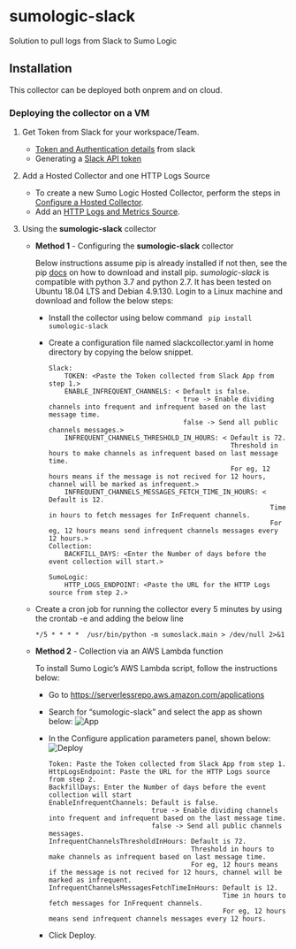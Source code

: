 # sumologic-slack

Solution to pull logs from Slack to Sumo Logic


## Installation

This collector can be deployed both onprem and on cloud.


### Deploying the collector on a VM
1. Get Token from Slack for your workspace/Team. 
    * [Token and Authentication details](https://slack.dev/python-slackclient/auth.html) from slack
    * Generating a [Slack API token](https://get.slack.help/hc/en-us/articles/215770388-Create-and-regenerate-API-tokens)
    
2. Add a Hosted Collector and one HTTP Logs Source

    * To create a new Sumo Logic Hosted Collector, perform the steps in [Configure a Hosted Collector](https://help.sumologic.com/03Send-Data/Hosted-Collectors/Configure-a-Hosted-Collector).
    * Add an [HTTP Logs and Metrics Source](https://help.sumologic.com/03Send-Data/Sources/02Sources-for-Hosted-Collectors/HTTP-Source).

3. Using the **sumologic-slack** collector 
    * **Method 1** - Configuring the **sumologic-slack** collector

        Below instructions assume pip is already installed if not then, see the pip [docs](https://pip.pypa.io/en/stable/installing/) on how to download and install pip.
    *sumologic-slack* is compatible with python 3.7 and python 2.7. It has been tested on Ubuntu 18.04 LTS and Debian 4.9.130.
    Login to a Linux machine and download and follow the below steps:

        * Install the collector using below command
      ``` pip install sumologic-slack```

        * Create a configuration file named slackcollector.yaml in home directory by copying the below snippet.

            ```
            Slack:
                TOKEN: <Paste the Token collected from Slack App from step 1.>
                ENABLE_INFREQUENT_CHANNELS: < Default is false.
                                              true -> Enable dividing channels into frequent and infrequent based on the last message time.
                                              false -> Send all public channels messages.>
                INFREQUENT_CHANNELS_THRESHOLD_IN_HOURS: < Default is 72.
                                                          Threshold in hours to make channels as infrequent based on last message time. 
                                                          For eg, 12 hours means if the message is not recived for 12 hours, channel will be marked as infrequent.>
                INFREQUENT_CHANNELS_MESSAGES_FETCH_TIME_IN_HOURS: < Default is 12.
                                                                    Time in hours to fetch messages for InFrequent channels.
                                                                    For eg, 12 hours means send infrequent channels messages every 12 hours.>
            Collection:
                BACKFILL_DAYS: <Enter the Number of days before the event collection will start.>
 
            SumoLogic:
                HTTP_LOGS_ENDPOINT: <Paste the URL for the HTTP Logs source from step 2.>
            ```
    * Create a cron job  for running the collector every 5 minutes by using the crontab -e and adding the below line

        `*/5 * * * *  /usr/bin/python -m sumoslack.main > /dev/null 2>&1`

   * **Method 2** - Collection via an AWS Lambda function
   
        To install Sumo Logic’s AWS Lambda script, follow the instructions below:

        * Go to https://serverlessrepo.aws.amazon.com/applications
        * Search for “sumologic-slack” and select the app as shown below:
        ![App](https://appdev-readme-resources.s3.amazonaws.com/slack/App.png)

        * In the Configure application parameters panel, shown below:
        ![Deploy](https://appdev-readme-resources.s3.amazonaws.com/slack/Deploy.png)

            ```
            Token: Paste the Token collected from Slack App from step 1.
            HttpLogsEndpoint: Paste the URL for the HTTP Logs source from step 2.
            BackfillDays: Enter the Number of days before the event collection will start
            EnableInfrequentChannels: Default is false. 
                                      true -> Enable dividing channels into frequent and infrequent based on the last message time.
                                      false -> Send all public channels messages.
            InfrequentChannelsThresholdInHours: Default is 72.
                                                Threshold in hours to make channels as infrequent based on last message time. 
                                                For eg, 12 hours means if the message is not recived for 12 hours, channel will be marked as infrequent.
            InfrequentChannelsMessagesFetchTimeInHours: Default is 12.
                                                        Time in hours to fetch messages for InFrequent channels.
                                                        For eg, 12 hours means send infrequent channels messages every 12 hours.
            ```
        * Click Deploy.

